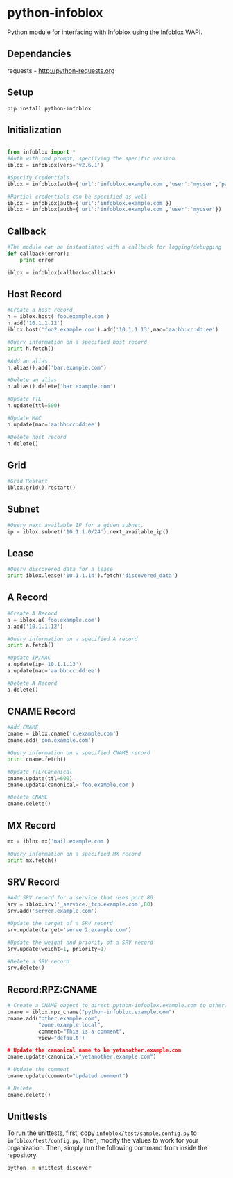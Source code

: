 python-infoblox
====
Python module for interfacing with Infoblox using the Infoblox WAPI.

Dependancies
----
requests - http://python-requests.org

Setup
----
```bash
pip install python-infoblox
```
Initialization
----
```python

from infoblox import *
#Auth with cmd prompt, specifying the specific version
iblox = infoblox(vers='v2.6.1')

#Specify Credentials
iblox = infoblox(auth={'url':'infoblox.example.com','user':'myuser','passwd':'Secret123'}, vers='v2.6.1')

#Partial credentials can be specified as well
iblox = infoblox(auth={'url':'infoblox.example.com'})
iblox = infoblox(auth={'url':'infoblox.example.com','user':'myuser'})
```
Callback
----
```python
#The module can be instantiated with a callback for logging/debugging
def callback(error):
    print error

iblox = infoblox(callback=callback)
```
Host Record
----
```python
#Create a host record
h = iblox.host('foo.example.com')
h.add('10.1.1.12')
iblox.host('foo2.example.com').add('10.1.1.13',mac='aa:bb:cc:dd:ee')

#Query information on a specified host record
print h.fetch()

#Add an alias
h.alias().add('bar.example.com')

#Delete an alias
h.alias().delete('bar.example.com')

#Update TTL
h.update(ttl=500)

#Update MAC
h.update(mac='aa:bb:cc:dd:ee')

#Delete host record
h.delete()
```
Grid
----
```python
#Grid Restart
iblox.grid().restart()
```
Subnet
----
```python
#Query next available IP for a given subnet.
ip = iblox.subnet('10.1.1.0/24').next_available_ip()
```
Lease
----
```python
#Query discovered data for a lease
print iblox.lease('10.1.1.14').fetch('discovered_data')
```
A Record
----
```python
#Create A Record
a = iblox.a('foo.example.com')
a.add('10.1.1.12')

#Query information on a specified A record
print a.fetch()

#Update IP/MAC
a.update(ip='10.1.1.13')
a.update(mac='aa:bb:cc:dd:ee')

#Delete A Record
a.delete()
```
CNAME Record
----
```python
#Add CNAME
cname = iblox.cname('c.example.com')
cname.add('con.example.com')

#Query information on a specified CNAME record
print cname.fetch()

#Update TTL/Canonical
cname.update(ttl=600)
cname.update(canonical='foo.example.com')

#Delete CNAME
cname.delete()
```
MX Record
----
```python
mx = iblox.mx('mail.example.com')

#Query information on a specified MX record
print mx.fetch()
```
SRV Record
----
```python
#Add SRV record for a service that uses port 80
srv = iblox.srv('_service._tcp.example.com',80)
srv.add('server.example.com')

#Update the target of a SRV record
srv.update(target='server2.example.com')

#Update the weight and priority of a SRV record
srv.update(weight=1, priority=1)

#Delete a SRV record
srv.delete()
```
Record:RPZ:CNAME
----
```python
# Create a CNAME object to direct python-infoblox.example.com to other.example.com
cname = iblox.rpz_cname("python-infoblox.example.com")
cname.add("other.example.com",
          "zone.example.local",
          comment="This is a comment",
          view="default')

# Update the canonical name to be yetanother.example.com
cname.update(canonical="yetanother.example.com")

# Update the comment
cname.update(comment="Updated comment")

# Delete
cname.delete()
```
Unittests
----
To run the unittests, first, copy `infoblox/test/sample.config.py` to `infoblox/test/config.py`.
Then, modify the values to work for your organization.
Then, simply run the following command from inside the repository.
```bash
python -m unittest discover
```

